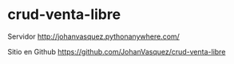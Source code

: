 # crud-venta-libre

Servidor
http://johanvasquez.pythonanywhere.com/

Sitio en Github
https://github.com/JohanVasquez/crud-venta-libre
